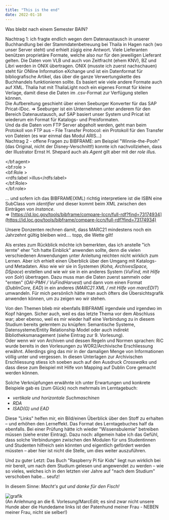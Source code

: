 ```yaml
---
title: "This is the end"
date: 2022-01-18
---
```

Was bleibt nach einem Semester BAIN?   

Nachtrag 1: ich fragte endlich wegen dem Datenaustausch in unserer Buchhandlung bei der Stammdatenbetreuung bei Thaila in Hagen nach (wo unser Server steht) und erhielt zügig eine Antwort. Viele Lieferanten benützen proprietäre Formate, welche also nur für den jeweiligen Lieferant gelten. Die Daten vom VLB und auch von Zeitfracht (ehem KNV), BZ und Libri werden in ONIX übertragen. ONIX (musste ich zuerst nachschauen) steht für ONline Information eXchange und ist ein Datenformat für bibliografische Artikel, das über die ganze Verwertungskette des Buchhandels funktionieren sollte. Es basiert wie viele andere Formate auch auf XML.
Thalia hat mit ThaliaLight noch ein eigenes Format für kleine Verlage, damit diese die Daten im .csv-Format zur Verfügung stellen können.   
Die Aufbereitung geschieht über einen Seeburger Konverter für das SAP Pricat-IDoc. => Seeburger ist ein Unternehmen unter anderem für den Bereich Datenaustausch, auf SAP basiert unser System und Pricat ist wiederum ein Format für Katalogs- und Preisformaten.   
Und da die Daten vom FTP Server abgeholt werden, geht man beim Protokoll von FTP aus – File Transfer Protocol: ein Protokoll für den Transfer von Dateien (es war einmal das Modul ARIS...)   
Nachtrag 2 - offene Fragen zu BIBFRAME: am Beispiel "Winnie-the-Pooh" (das Original, nicht der Disney-Verschnitt!) konnte ich nachvollziehen, dass der Illustrator Ernst H. Shepard auch als *Agent* gilt aber mit der *role* *illus.*
    
</bf:agent>   
<bf:role >   
<bf:Role >   
<rdfs:label >illus</rdfs:label>   
</bf:Role>   
</bf:role>    

... und sofern ich das BIBFRAME(XML) richtig interpretiere ist die ISBN eine SubClass vom *identifier* und dieser kommt beim XML zwischen den Einträgen von *Instance*.   
=> [https://id.loc.gov/tools/bibframe/compare-lccn/full-rdf?find=73174934](https://id.loc.gov/tools/bibframe/compare-lccn/full-rdf?find=73174934)   
   
Unsere Donzenten rechnen damit, dass MARC21 mindestens noch ein Jahrzehnt gültig bleiben wird.... topp, die Wette gilt!   
   
Als erstes zum Rückblick möchte ich bemerkten, das ich anstelle "ich lernte" eher "ich hatte Einblick" anwenden sollte, denn die vielen verschiedenen Anwendungen unter Anleitung reichten nicht wirklich zum Lernen. Aber ich erhielt einen Überblick über den Umgang mit Katalogs- und Metadaten. Also wie wir sie in Systemen (*Koha, ArchivesSpace, DSpace*) erstellen und wie wir sie in ein anderes System (*VuFind, mit Hilfe von Solr*) übertragen. Dazu muss man die Daten zuerst sammeln oder "ernten" (*OAI-PMH / VuFindHarvest*) und dann vom einen Format (*DublinCore, EAD*) in ein anderes (*MARC21 XML / mit Hilfe von marcEDIT*) umwandeln. Für mich persönlich hätte man auch öfters die Übersichtsgrafik anwenden können, um zu zeigen wo wir stehen.

Von den Themen blieb mir ebenfalls BIBFRAME irgendwie und irgendwo im Kopf hängen. Sicher auch, weil es das letzte Thema vor dem Abschluss war; aber ebenso, weil es mir wieder half eine Verbindung zu in diesem Studium bereits gelerntem zu knüpfen: Semantische Systeme, Datensysteme/Entity Relationship Model oder auch indirekt Bibliotheksmanagement (siehe Eintrag zur 9. Vorlesung).   
Oder wenn wir von Archiven und dessen Regeln und Normen sprachen: RiC wurde bereits in den Vorlesungen zu WOR2/Archivische Erschliessung erwähnt. Allerdings ging das mir in der damaligen Menge von Informationen völlig unter und vergessen. In diesen Unterlagen zur Archivischen Erschliessung stiess ich soeben auch auf den Ausdruck *Crosswalks* und dass diese zum Beispiel mit Hilfe von Mapping auf Dublin Core gemacht werden können.

Solche Verknüpfungen erwähnte ich unter Erwartungen und konkrete Beispiele gab es (zum Glück) noch mehrmals im Lerntagebuch:   
* *vertikale und horizontale Suchmaschinen*   
* *RDA*   
* *ISAD(G) und EAD*
   
      
Diese "Links" helfen mir, ein Bild/einen Überblick über den Stoff zu erhalten – und erhöhen den Lerneffekt. Das Format des Lerntagebuches half da ebenfalls. Bei einer Prüfung hätte ich wieder "Wissensbulemie" betreiben müssen (siehe erster Eintrag).
Dazu noch: allgemein habe ich das Gefühl, dass solche Verbindungen zwischen den Modulen für uns Studentinnen und Studenten hilfreich sein könnten und eigentlich gefördert werden müssten – aber hier ist nicht die Stelle, um dies weiter auszuführen.

Und zu guter Letzt: Das Buch "Raspberry Pi für Kids" liegt nun wirklich bei mir bereit, um nach dem Studium gelesen und angewendet zu werden – wie so vieles, welches ich in den letzten vier Jahre auf "nach dem Studium" verschoben habe... seufz!
   
In diesem Sinne: *Macht's gut und danke für den Fisch!*   
   
![grafik](https://user-images.githubusercontent.com/90788030/150500696-7141e48d-e420-4f6d-bca8-1074fc810553.png)   
(An Anlehnung an die 6. Vorlesung/MarcEdit; es sind zwar nicht unsere Hunde aber die Hundedame links ist der Patenhund meiner Frau - NEBEN meiner Frau, nicht sie selber!)   



